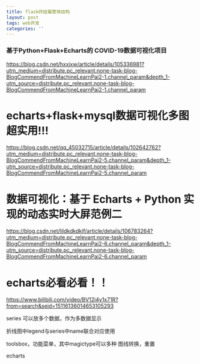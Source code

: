 ```yaml
---
title: flask终结篇整体结构
layout: post
tags: web开发
categories: ''
---
```


### 基于Python+Flask+Echarts的 COVID-19数据可视化项目

https://blog.csdn.net/hxxjxw/article/details/105336981?utm_medium=distribute.pc_relevant.none-task-blog-BlogCommendFromMachineLearnPai2-1.channel_param&depth_1-utm_source=distribute.pc_relevant.none-task-blog-BlogCommendFromMachineLearnPai2-1.channel_param

# echarts+flask+mysql数据可视化多图超实用!!!

https://blog.csdn.net/qq_45032715/article/details/102642762?utm_medium=distribute.pc_relevant.none-task-blog-BlogCommendFromMachineLearnPai2-5.channel_param&depth_1-utm_source=distribute.pc_relevant.none-task-blog-BlogCommendFromMachineLearnPai2-5.channel_param





# 数据可视化：基于 Echarts + Python 实现的动态实时大屏范例二

https://blog.csdn.net/lildkdkdkjf/article/details/106783264?utm_medium=distribute.pc_relevant.none-task-blog-BlogCommendFromMachineLearnPai2-6.channel_param&depth_1-utm_source=distribute.pc_relevant.none-task-blog-BlogCommendFromMachineLearnPai2-6.channel_param

# echarts必看必看！！

https://www.bilibili.com/video/BV12i4y1x71R?from=search&seid=15116136014653105293



series 可以放多个数据，作为多数据显示

折线图中legend与series中name联合对应使用

toolsbox，功能菜单，其中magictype可以多种 图线转换，重置

echarts